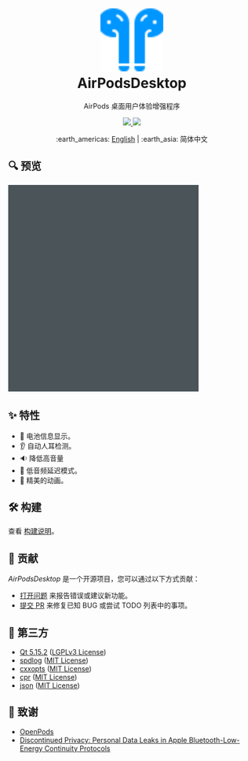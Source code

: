 <h1 align="center">
    <a href="https://github.com/SpriteOvO/AirPodsDesktop"><img src="/Source/Resource/Image/Icon.svg" alt="Icon" width="128"></a>
    <br>
    AirPodsDesktop
</h1>
<p align="center">AirPods 桌面用户体验增强程序</p>
<p align="center">
    <a href="https://github.com/SpriteOvO/AirPodsDesktop/compare">
        <img src="https://img.shields.io/badge/PRs-welcome-brightgreen.svg"/>
    </a>
    <a href="/LICENSE">
        <img src="https://img.shields.io/badge/license-GPLv3-yellow.svg"/>
    </a>
</p>
<p align="center">:earth_americas: <a href="/README.md">English</a> | :earth_asia: 简体中文</p>

## :mag: 预览
![Preview Image](/Assets/Preview.gif)

## :sparkles: 特性
* :battery: 电池信息显示。
* :ear: 自动人耳检测。
* :sound: 降低高音量
* :rocket: 低音频延迟模式。
* :rainbow: 精美的动画。  

## :hammer_and_wrench: 构建
查看 [构建说明](/Docs/Build.md)。

## :beer: 贡献
*AirPodsDesktop* 是一个开源项目，您可以通过以下方式贡献：
* [打开问题](https://github.com/SpriteOvO/AirPodsDesktop/issues/new/choose) 来报告错误或建议新功能。
* [提交 PR](https://github.com/SpriteOvO/AirPodsDesktop/compare) 来修复已知 BUG 或尝试 TODO 列表中的事项。

## :gem: 第三方
* [Qt 5.15.2](https://www.qt.io/download-qt-installer) ([LGPLv3 License](https://doc.qt.io/qt-5/lgpl.html))
* [spdlog](https://github.com/gabime/spdlog) ([MIT License](https://github.com/gabime/spdlog/blob/v1.x/LICENSE))
* [cxxopts](https://github.com/jarro2783/cxxopts) ([MIT License](https://github.com/jarro2783/cxxopts/blob/master/LICENSE))
* [cpr](https://github.com/whoshuu/cpr) ([MIT License](https://github.com/whoshuu/cpr/blob/master/LICENSE))
* [json](https://github.com/nlohmann/json) ([MIT License](https://github.com/nlohmann/json/blob/develop/LICENSE.MIT))  

## :beer: 致谢
* [OpenPods](https://github.com/adolfintel/OpenPods)
* [Discontinued Privacy: Personal Data Leaks in Apple Bluetooth-Low-Energy Continuity Protocols](https://hal.inria.fr/hal-02394619/document)
